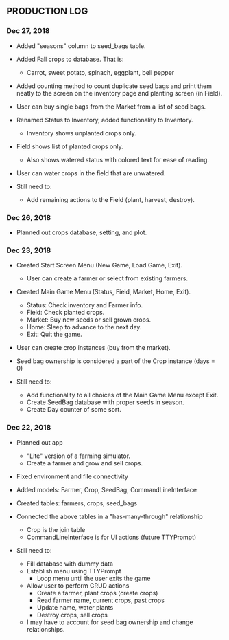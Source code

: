 ## PRODUCTION LOG

### Dec 27, 2018
- Added "seasons" column to seed_bags table.
- Added Fall crops to database. That is:
  - Carrot, sweet potato, spinach, eggplant, bell pepper
- Added counting method to count duplicate seed bags and print them neatly to
  the screen on the inventory page and planting screen (in Field).
- User can buy single bags from the Market from a list of seed bags.
- Renamed Status to Inventory, added functionality to Inventory.
  - Inventory shows unplanted crops only.
- Field shows list of planted crops only.
  - Also shows watered status with colored text for ease of reading.
- User can water crops in the field that are unwatered.

- Still need to:
  - Add remaining actions to the Field (plant, harvest, destroy).

### Dec 26, 2018
- Planned out crops database, setting, and plot.

### Dec 23, 2018
- Created Start Screen Menu (New Game, Load Game, Exit).
  - User can create a farmer or select from existing farmers.
- Created Main Game Menu (Status, Field, Market, Home, Exit).
  - Status: Check inventory and Farmer info.
  - Field: Check planted crops.
  - Market: Buy new seeds or sell grown crops.
  - Home: Sleep to advance to the next day.
  - Exit: Quit the game.
- User can create crop instances (buy from the market).
- Seed bag ownership is considered a part of the Crop instance (days = 0)

- Still need to:
  - Add functionality to all choices of the Main Game Menu except Exit.
  - Create SeedBag database with proper seeds in season.
  - Create Day counter of some sort.

### Dec 22, 2018
- Planned out app
  - "Lite" version of a farming simulator.
  - Create a farmer and grow and sell crops.
- Fixed environment and file connectivity
- Added models: Farmer, Crop, SeedBag, CommandLineInterface
- Created tables: farmers, crops, seed_bags
- Connected the above tables in a "has-many-through" relationship
  - Crop is the join table
  - CommandLineInterface is for UI actions (future TTYPrompt)

- Still need to:
  - Fill database with dummy data
  - Establish menu using TTYPrompt
    - Loop menu until the user exits the game
  - Allow user to perform CRUD actions
    - Create a farmer, plant crops (create crops)
    - Read farmer name, current crops, past crops
    - Update name, water plants
    - Destroy crops, sell crops
  - I may have to account for seed bag ownership and change relationships.
